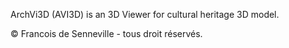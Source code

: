 ArchVi3D (AVI3D) is an 3D Viewer for cultural heritage 3D model.

© Francois de Senneville - tous droit réservés.
